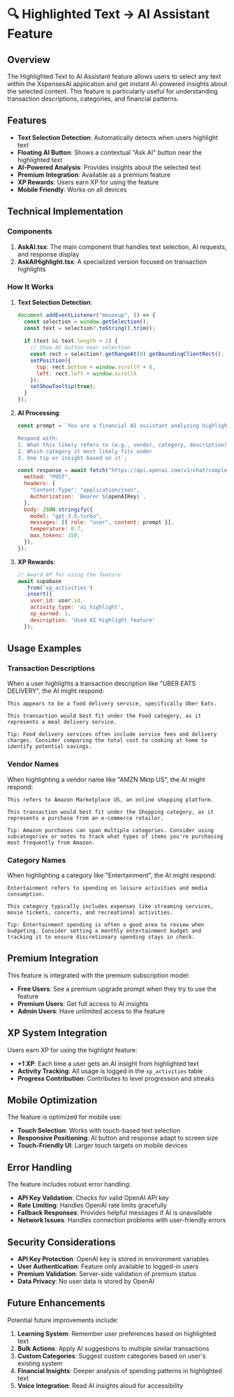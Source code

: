 # 🔍 Highlighted Text → AI Assistant Feature

## Overview

The Highlighted Text to AI Assistant feature allows users to select any text within the XspensesAI application and get instant AI-powered insights about the selected content. This feature is particularly useful for understanding transaction descriptions, categories, and financial patterns.

## Features

- **Text Selection Detection**: Automatically detects when users highlight text
- **Floating AI Button**: Shows a contextual "Ask AI" button near the highlighted text
- **AI-Powered Analysis**: Provides insights about the selected text
- **Premium Integration**: Available as a premium feature
- **XP Rewards**: Users earn XP for using the feature
- **Mobile Friendly**: Works on all devices

## Technical Implementation

### Components

1. **AskAI.tsx**: The main component that handles text selection, AI requests, and response display
2. **AskAIHighlight.tsx**: A specialized version focused on transaction highlights

### How It Works

1. **Text Selection Detection**:
   ```javascript
   document.addEventListener("mouseup", () => {
     const selection = window.getSelection();
     const text = selection?.toString().trim();
     
     if (text && text.length > 2) {
       // Show AI button near selection
       const rect = selection?.getRangeAt(0).getBoundingClientRect();
       setPosition({ 
         top: rect.bottom + window.scrollY + 8, 
         left: rect.left + window.scrollX 
       });
       setShowTooltip(true);
     }
   });
   ```

2. **AI Processing**:
   ```javascript
   const prompt = `You are a financial AI assistant analyzing highlighted text: "${highlightedText}"

   Respond with:
   1. What this likely refers to (e.g., vendor, category, description)
   2. Which category it most likely fits under
   3. One tip or insight based on it`;

   const response = await fetch("https://api.openai.com/v1/chat/completions", {
     method: "POST",
     headers: {
       "Content-Type": "application/json",
       Authorization: `Bearer ${openAIKey}`,
     },
     body: JSON.stringify({
       model: "gpt-3.5-turbo",
       messages: [{ role: "user", content: prompt }],
       temperature: 0.7,
       max_tokens: 150,
     }),
   });
   ```

3. **XP Rewards**:
   ```javascript
   // Award XP for using the feature
   await supabase
     .from('xp_activities')
     .insert({
       user_id: user.id,
       activity_type: 'ai_highlight',
       xp_earned: 1,
       description: 'Used AI highlight feature'
     });
   ```

## Usage Examples

### Transaction Descriptions

When a user highlights a transaction description like "UBER EATS DELIVERY", the AI might respond:

```
This appears to be a food delivery service, specifically Uber Eats.

This transaction would best fit under the Food category, as it represents a meal delivery service.

Tip: Food delivery services often include service fees and delivery charges. Consider comparing the total cost to cooking at home to identify potential savings.
```

### Vendor Names

When highlighting a vendor name like "AMZN Mktp US", the AI might respond:

```
This refers to Amazon Marketplace US, an online shopping platform.

This transaction would best fit under the Shopping category, as it represents a purchase from an e-commerce retailer.

Tip: Amazon purchases can span multiple categories. Consider using subcategories or notes to track what types of items you're purchasing most frequently from Amazon.
```

### Category Names

When highlighting a category like "Entertainment", the AI might respond:

```
Entertainment refers to spending on leisure activities and media consumption.

This category typically includes expenses like streaming services, movie tickets, concerts, and recreational activities.

Tip: Entertainment spending is often a good area to review when budgeting. Consider setting a monthly entertainment budget and tracking it to ensure discretionary spending stays in check.
```

## Premium Integration

This feature is integrated with the premium subscription model:

- **Free Users**: See a premium upgrade prompt when they try to use the feature
- **Premium Users**: Get full access to AI insights
- **Admin Users**: Have unlimited access to the feature

## XP System Integration

Users earn XP for using the highlight feature:

- **+1 XP**: Each time a user gets an AI insight from highlighted text
- **Activity Tracking**: All usage is logged in the `xp_activities` table
- **Progress Contribution**: Contributes to level progression and streaks

## Mobile Optimization

The feature is optimized for mobile use:

- **Touch Selection**: Works with touch-based text selection
- **Responsive Positioning**: AI button and response adapt to screen size
- **Touch-Friendly UI**: Larger touch targets on mobile devices

## Error Handling

The feature includes robust error handling:

- **API Key Validation**: Checks for valid OpenAI API key
- **Rate Limiting**: Handles OpenAI rate limits gracefully
- **Fallback Responses**: Provides helpful messages if AI is unavailable
- **Network Issues**: Handles connection problems with user-friendly errors

## Security Considerations

- **API Key Protection**: OpenAI key is stored in environment variables
- **User Authentication**: Feature only available to logged-in users
- **Premium Validation**: Server-side validation of premium status
- **Data Privacy**: No user data is stored by OpenAI

## Future Enhancements

Potential future improvements include:

1. **Learning System**: Remember user preferences based on highlighted text
2. **Bulk Actions**: Apply AI suggestions to multiple similar transactions
3. **Custom Categories**: Suggest custom categories based on user's existing system
4. **Financial Insights**: Deeper analysis of spending patterns in highlighted text
5. **Voice Integration**: Read AI insights aloud for accessibility